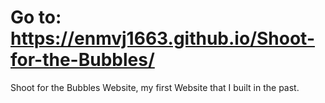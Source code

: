 # Go to: https://enmvj1663.github.io/Shoot-for-the-Bubbles/

Shoot for the Bubbles Website, my first Website that I built in the past.
